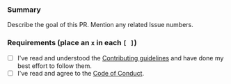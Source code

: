 ###  Summary

Describe the goal of this PR. Mention any related Issue numbers.

### Requirements (place an `x` in each `[ ]`)

* [ ] I've read and understood the [Contributing guidelines](./CONTRIBUTING.md) and have done my best effort to follow them.
* [ ] I've read and agree to the [Code of Conduct](./CODE_OF_CONDUCT.md).
